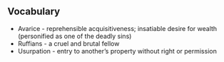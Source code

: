 ## Vocabulary

- Avarice - reprehensible acquisitiveness; insatiable desire for wealth (personified as one of the deadly sins)
- Ruffians  - a cruel and brutal fellow
- Usurpation -  entry to another’s property without right or permission